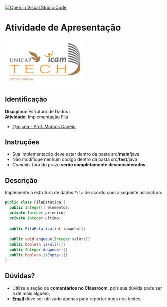 [![Open in Visual Studio Code](https://classroom.github.com/assets/open-in-vscode-c66648af7eb3fe8bc4f294546bfd86ef473780cde1dea487d3c4ff354943c9ae.svg)](https://classroom.github.com/online_ide?assignment_repo_id=10493017&assignment_repo_type=AssignmentRepo)
# Atividade de Apresentação
<img src="assets/images/Unicap_Icam_Tech-01.png" alt="drawing" width="250"/>

## Identificação
**Disciplina**: Estrutura de Dados I
\
**Atividade**: Implementação Fila
- [@mjcea - Prof. Marcos Canêjo](marcos.azevedo@unicap.br)

## Instruções
- Sua implementação deve estar dentro da pasta src/**main**/java 
- Não modifique nenhum código dentro da pasta src/**test**/java
- *Commits* fora do prazo **serão completamente desconsiderados**

##  Descrição
Implemente a estrutura de dados ``Fila`` de acordo com a seguinte assinatura:
```java
public class FilaEstatica {
  public Integer[] elementos;
  private Integer primeiro;
  private Integer ultimo;

  public FilaEstatica(int tamanho){}
  
  public void enqueue(Integer valor){}
  public boolean isFull(){}
  public Integer dequeue(){}
  public boolean isEmpty(){}
}
```

## Dúvidas?
- Utilize a seção de **comentários no Classroom**, pois sua dúvida pode ser a de mais alguém;
- **[Email](marcos.azevedo@unicap.br)** deve ser utilizado apenas para reportar bugs nos testes.
